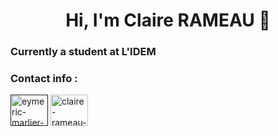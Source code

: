 <body>
	<h1 align="center">Hi, I'm Claire RAMEAU 👋</h1>
	<h3 align="left">Currently a student at L'IDEM</h3>
	<h3 align="left">Contact info :</h3>
	<p align="left">
    <a href="" target="blank"
      ><img
        align="center"
        src="https://skillicons.dev/icons?i=linkedin"
        alt="eymeric-marlier-8a2b1213a"
        height="50"
        width="60"
    /></a>
    <a href="mailto:rameau.claire.cr@gmail.com" target="blank"
      ><img
        align="center"
        src="https://skillicons.dev/icons?i=gmail"
        alt="claire-rameau-email"
        height="50"
        width="60"
    /></a>
  </p>
</body>
